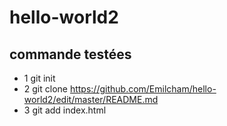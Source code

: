 # hello-world2
## commande testées
  * 1 git init
  * 2 git clone https://github.com/Emilcham/hello-world2/edit/master/README.md
  * 3 git add index.html
